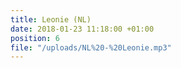 ```yaml
---
title: Leonie (NL)
date: 2018-01-23 11:18:00 +01:00
position: 6
file: "/uploads/NL%20-%20Leonie.mp3"
---
```


